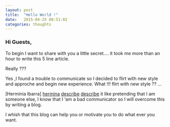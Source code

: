 ```yaml
---
layout: post
title:  "Hello World !"
date:   2015-04-25 00:51:02
categories: thoughts
---
```

### Hi Guests,

To begin I want to share with you a little secret…. it took me more than an hour to write this 5 line article. 

Really ???

Yes ,I found a trouble to communicate so I decided to flirt with new style and approche and begin new experience.
What !!! flirt with new style ?? …

[Herminia Ibarra] [hermina] [describe] [describe] it like pretending that I am someone else, I know that I ‘am a bad communicator so I will overcome this by writing a blog.

I whish that this blog can help you or motivate you to do what ever you want.




[hermina]:https://hbr.org/search?term=herminia+ibarra
[describe]:https://hbr.org/2015/03/the-most-productive-way-to-develop-as-a-leader

